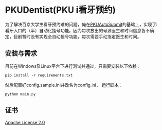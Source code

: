 # PKUDentist(PKU i看牙预约)

为了解决百京大学生看牙预约难的问题，俺在[PKUAutoSubmit](https://github.com/Bruuuuuuce/PKUAutoSubmit)的基础上，实现了i看牙入口的（半）自动化挂号功能。因为每次放出的号源医生和时间信息皆不确定，目前暂时没有实现全自动抢号功能，每次需要手动指定医生和时间。

## 安装与需求

目前在Windows及Linux平台下进行测试并通过，只需要安装以下依赖：

```
pip install -r requirements.txt
```

然后配置好config.sample.ini并改名为config.ini，
运行脚本：

```
python main.py
```

## 证书

[Apache License 2.0](https://github.com/tegusi/PKUDentist/blob/main/LICENSE)
